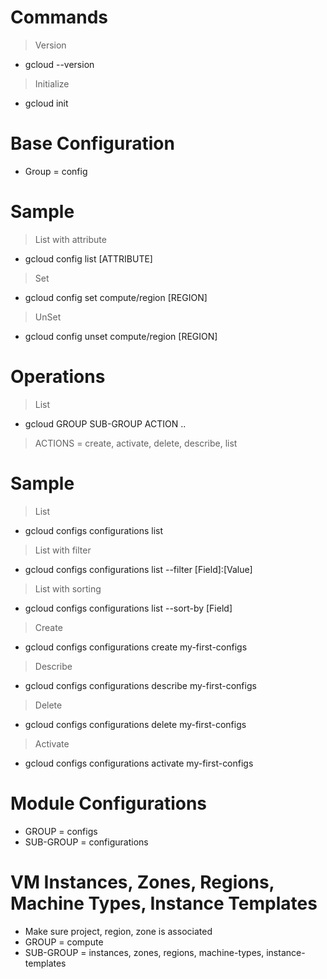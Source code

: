 # Commands

> Version
- gcloud --version

> Initialize
- gcloud init

# Base Configuration
- Group = config

# Sample 
> List with attribute
- gcloud config list [ATTRIBUTE]

> Set
- gcloud config set compute/region [REGION]

> UnSet
- gcloud config unset compute/region [REGION]

# Operations
> List
- gcloud GROUP SUB-GROUP ACTION ..

> ACTIONS = create, activate, delete, describe, list

# Sample
> List
- gcloud configs configurations list

> List with filter
- gcloud configs configurations list --filter [Field]:[Value]

> List with sorting
- gcloud configs configurations list --sort-by [Field]
    
> Create
- gcloud configs configurations create my-first-configs

> Describe
- gcloud configs configurations describe my-first-configs

> Delete
- gcloud configs configurations delete my-first-configs

> Activate
- gcloud configs configurations activate my-first-configs

# Module Configurations
  - GROUP = configs
  - SUB-GROUP = configurations

# VM Instances, Zones, Regions, Machine Types, Instance Templates
- Make sure project, region, zone is associated
- GROUP = compute
- SUB-GROUP = instances, zones, regions, machine-types, instance-templates
